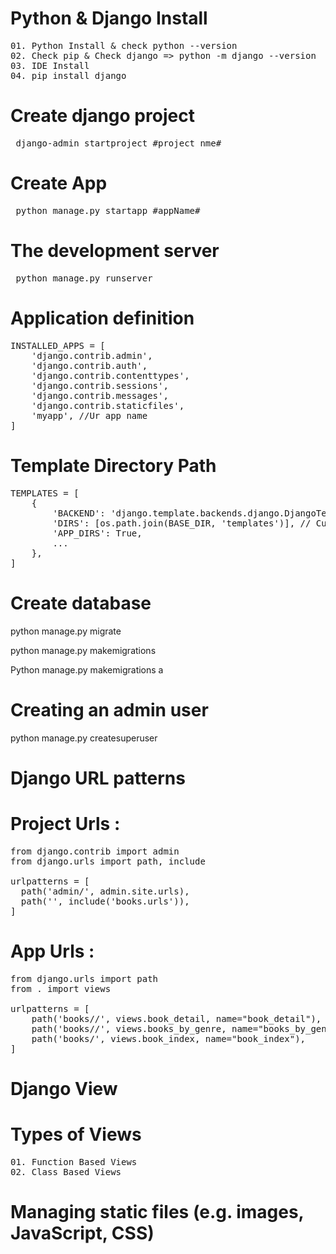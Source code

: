 # Python & Django Install 
<pre>
01. Python Install & check python --version
02. Check pip & Check django => python -m django --version
03. IDE Install
04. pip install django
</pre>
# Create django project
<pre> django-admin startproject #project nme# </pre>  
# Create App
<pre> python manage.py startapp #appName# </pre> 

# The development server
<pre> python manage.py runserver </pre>

# Application definition
<pre>
INSTALLED_APPS = [
    'django.contrib.admin',
    'django.contrib.auth',
    'django.contrib.contenttypes',
    'django.contrib.sessions',
    'django.contrib.messages',
    'django.contrib.staticfiles',
    'myapp', //Ur app name
]
</pre>

# Template Directory Path
<pre>
TEMPLATES = [
    {
        'BACKEND': 'django.template.backends.django.DjangoTemplates',
        'DIRS': [os.path.join(BASE_DIR, 'templates')], // Custome setting
        'APP_DIRS': True,
        ...
    },
]
</pre>
# Create database
python manage.py migrate

python manage.py makemigrations

Python manage.py makemigrations a

# Creating an admin user
python manage.py createsuperuser

# Django URL patterns
# Project Urls :
<pre>
from django.contrib import admin 
from django.urls import path, include 

urlpatterns = [
  path('admin/', admin.site.urls),
  path('', include('books.urls')), 
] 
</pre>
# App Urls :
<pre>
from django.urls import path 
from . import views 

urlpatterns = [ 
	path('books/<int:pk>/', views.book_detail, name="book_detail"), 
	path('books/<str:genre>/', views.books_by_genre, name="books_by_genre"), 
	path('books/', views.book_index, name="book_index"), 
] 
</pre>

# Django View
# Types of Views
<pre>
01. Function Based Views
02. Class Based Views
</pre>

# Managing static files (e.g. images, JavaScript, CSS)

